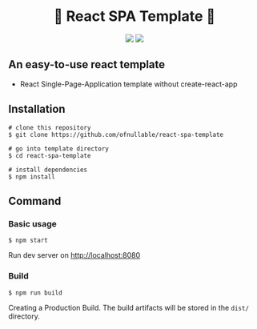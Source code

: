 <h1 align="center">🎉 React SPA Template 🎉</h1>  

<p align="center">  
  <img src="https://img.shields.io/github/license/ofnullable/react-spa-template" />
  <a href="https://github.com/ofnullable/react-spa-template/issues">
    <img src="https://img.shields.io/github/issues/ofnullable/react-spa-template" />
  </a>
</p>

## An easy-to-use react template

- React Single-Page-Application template without create-react-app

## Installation
```shell
# clone this repository
$ git clone https://github.com/ofnullable/react-spa-template

# go into template directory
$ cd react-spa-template

# install dependencies
$ npm install
```

## Command

### Basic usage
```shell
$ npm start
```
Run dev server on [http://localhost:8080](http://localhost:8080)

### Build
```shell
$ npm run build
```
Creating a Production Build. The build artifacts will be stored in the `dist/` directory.

